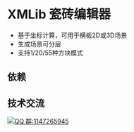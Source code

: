 # XMLib 瓷砖编辑器

- 基于坐标计算，可用于横板2D或3D场景
- 生成场景可分层
- 支持1/20/55种方块模式

## 依赖

## 技术交流

<a target="_blank" href="https://qm.qq.com/cgi-bin/qm/qr?k=zG1p_qhPGpBWnoBD6HYuoEmC7lnkxa4t&jump_from=webapi"><img border="0" src="//pub.idqqimg.com/wpa/images/group.png" alt="QQ 群:1147265945" title="游戏开发交流"></a>